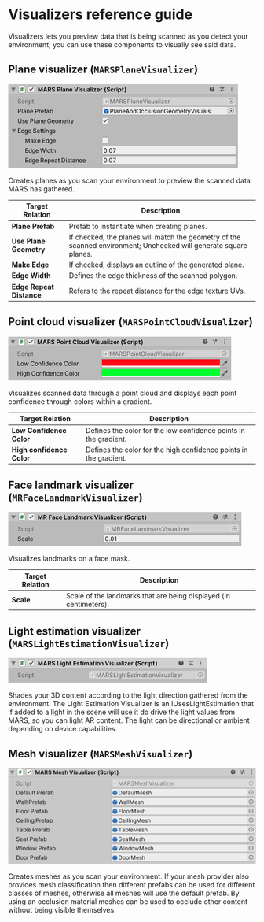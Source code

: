 # Visualizers reference guide
Visualizers lets you preview data that is being scanned as you detect your environment; you can use these components to visually see said data.

## Plane visualizer (`MARSPlaneVisualizer`)
![Visualizer](images/ReferenceGuide/Visualizers/mars-plane-visualizer.png)

Creates planes as you scan your environment to preview the scanned data MARS has gathered.

|**Target Relation**|**Description**|
|---|---|
|**Plane Prefab**|Prefab to instantiate when creating planes.|
|**Use Plane Geometry**|If checked, the planes will match the geometry of the scanned environment; Unchecked will generate square planes.|
|**Make Edge**|If checked, displays an outline of the generated plane.|
|**Edge Width**|Defines the edge thickness of the scanned polygon.|
|**Edge Repeat Distance**|Refers to the repeat distance for the edge texture UVs.|

## Point cloud visualizer (`MARSPointCloudVisualizer`)
![Visualizer](images/ReferenceGuide/Visualizers/mars-point-cloud-visualizer.png)

Visualizes scanned data through a point cloud and displays each point confidence through colors within a gradient.

|**Target Relation**|**Description**|
|---|---|
|**Low Confidence Color**|Defines the color for the low confidence points in the gradient.|
|**High confidence Color**|Defines the color for the high confidence points in the gradient.|

## Face landmark visualizer (`MRFaceLandmarkVisualizer`)
![Visualizer](images/ReferenceGuide/Visualizers/face-landmark-visualizer.png)

Visualizes landmarks on a face mask.

|**Target Relation**|**Description**|
|---|---|
|**Scale**|Scale of the landmarks that are being displayed (in centimeters).|


## Light estimation visualizer (`MARSLightEstimationVisualizer`)
![Visualizer](images/ReferenceGuide/Visualizers/light-estimation-visualizer.png)

Shades your 3D content according to the light direction gathered from the environment.
The Light Estimation Visualizer is an IUsesLightEstimation that if added to a light in the scene will use it do drive the light values from MARS, so you can light AR content.
The light can be directional or ambient depending on device capabilities.

## Mesh visualizer (`MARSMeshVisualizer`)
![Visualizer](images/ReferenceGuide/Visualizers/mars-mesh-visualizer.png)

Creates meshes as you scan your environment.  If your mesh provider also provides mesh classification then different prefabs can be used for different classes of meshes, otherwise all meshes will use the default prefab.  By using an occlusion material meshes can be used to occlude other content without being visible themselves.
